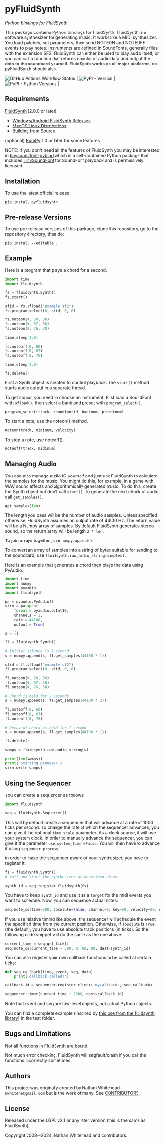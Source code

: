 # pyFluidSynth

_Python bindings for FluidSynth_

This package contains Python bindings for FluidSynth.  FluidSynth is a software
synthesizer for generating music.  It works like a MIDI synthesizer.  You load
patches, set parameters, then send NOTEON and NOTEOFF events to play notes.
Instruments are defined in SoundFonts, generally files with the extension SF2.
FluidSynth can either be used to play audio itself, or you can call a function
that returns chunks of audio data and output the data to the soundcard yourself.
FluidSynth works on all major platforms, so pyFluidSynth should also.

![GitHub Actions Workflow Status](https://img.shields.io/github/actions/workflow/status/nwhitehead/pyfluidsynth/ci.yml) | ![PyPI - Version](https://img.shields.io/pypi/v/pyFluidSynth) | ![PyPI - Python Versions](https://img.shields.io/pypi/pyversions/pyFluidSynth) | 


## Requirements

[FluidSynth](http://www.fluidsynth.org/) (2.0.0 or later)
* [Windows/Android FluidSynth Releases](https://github.com/FluidSynth/fluidsynth/releases)
* [MacOS/Linux Distributions](https://github.com/FluidSynth/fluidsynth/wiki/Download#distributions)
* [Building from Source](https://github.com/FluidSynth/fluidsynth/wiki/BuildingWithCMake)

(optional) [NumPy](http://numpy.org/) 1.0 or later for some features

NOTE: If you don't need all the features of FluidSynth you may be interested in
[tinysoundfont-pybind](https://github.com/nwhitehead/tinysoundfont-pybind) which
is a self-contained Python package that includes
[TinySoundFont](https://github.com/schellingb/TinySoundFont) for SoundFont
playback and is permissively licensed.


## Installation

To use the latest official release:

    pip install pyfluidsynth


## Pre-release Versions

To use pre-release versions of this package, clone this repository, go to the
repository directory, then do:

    pip install --editable .


## Example

Here is a program that plays a chord for a second.

```python
import time
import fluidsynth

fs = fluidsynth.Synth()
fs.start()

sfid = fs.sfload("example.sf2")
fs.program_select(0, sfid, 0, 0)

fs.noteon(0, 60, 30)
fs.noteon(0, 67, 30)
fs.noteon(0, 76, 30)

time.sleep(1.0)

fs.noteoff(0, 60)
fs.noteoff(0, 67)
fs.noteoff(0, 76)

time.sleep(1.0)

fs.delete()
```

First a Synth object is created to control playback.
The `start()` method starts audio output in a separate thread.

To get sound, you need to choose an instrument.  First load a
SoundFont with `sfload()`, then select a bank and preset with
`program_select()`.

```python
program_select(track, soundfontid, banknum, presetnum)
```

To start a note, use the noteon() method.

```python
noteon(track, midinum, velocity)
```

To stop a note, use noteoff().

```python
noteoff(track, midinum)
```


## Managing Audio

You can also manage audio IO yourself and just use FluidSynth to
calculate the samples for the music.  You might do this, for example,
in a game with WAV sound effects and algorithmically generated music.
To do this, create the Synth object but don't call `start()`.  To
generate the next chunk of audio, call `get_samples()`.

```python
get_samples(len)
```

The length you pass will be the number of audio samples. Unless
specified otherwise, FluidSynth assumes an output rate of 44100 Hz.
The return value will be a Numpy array of samples.  By default
FluidSynth generates stereo sound, so the return array will be
length `2 * len`.

To join arrays together, use `numpy.append()`.

To convert an array of samples into a string of bytes suitable for sending
to the soundcard, use `fluidsynth.raw_audio_string(samples)`.

Here is an example that generates a chord then plays the data using
PyAudio.

```python
import time
import numpy
import pyaudio
import fluidsynth

pa = pyaudio.PyAudio()
strm = pa.open(
    format = pyaudio.paInt16,
    channels = 2, 
    rate = 44100, 
    output = True)

s = []

fl = fluidsynth.Synth()

# Initial silence is 1 second
s = numpy.append(s, fl.get_samples(44100 * 1))

sfid = fl.sfload("example.sf2")
fl.program_select(0, sfid, 0, 0)

fl.noteon(0, 60, 30)
fl.noteon(0, 67, 30)
fl.noteon(0, 76, 30)

# Chord is held for 2 seconds
s = numpy.append(s, fl.get_samples(44100 * 2))

fl.noteoff(0, 60)
fl.noteoff(0, 67)
fl.noteoff(0, 76)

# Decay of chord is held for 1 second
s = numpy.append(s, fl.get_samples(44100 * 1))

fl.delete()

samps = fluidsynth.raw_audio_string(s)

print(len(samps))
print('Starting playback')
strm.write(samps)
```

## Using the Sequencer

You can create a sequencer as follows:
```python
import fluidsynth

seq = fluidsynth.Sequencer()
```
This will by default create a sequencer that will advance at 
a rate of 1000 ticks per second. To change the rate at which
the sequencer advances, you can give it the optional `time_scale`
parameter. As a clock source, it will use your system clock. In
order to manually advance the sequencer, you can give it the
parameter `use_system_timer=False`. You will then have to advance
it using `sequencer.process`.

In order to make the sequencer aware of your synthesizer, you have to
register it:
```python
fs = fluidsynth.Synth()
# init and start the synthesizer as described above…

synth_id = seq.register_fluidsynth(fs)
```
You have to keep `synth_id` and use it as a `target` for the midi events
you want to schedule. Now, you can sequence actual notes:
```python
seq.note_on(time=500, absolute=False, channel=0, key=60, velocity=80, dest=synth_id)
```
If you use relative timing like above, the sequencer will
schedule the event the specified time from the current position.
Otherwise, if `absolute` is `True` (the default), you have to use
absolute track positions (in ticks). So the following code snippet
will do the same as the one above:
```python
current_time = seq.get_tick()
seq.note_on(current_time + 500, 0, 60, 80, dest=synth_id)
```
You can also register your own callback functions to be called at
certain ticks:
```python
def seq_callback(time, event, seq, data):
    print('callback called!')

callback_id = sequencer.register_client("myCallback", seq_callback)

sequencer.timer(current_time + 2000, dest=callback_id)
```
Note that event and seq are low-level objects, not actual Python objects.

You can find a complete example (inspired by [this one from the fluidsynth library](http://www.fluidsynth.org/api/index.html#Sequencer)) in the test folder.


## Bugs and Limitations

Not all functions in FluidSynth are bound.

Not much error checking, FluidSynth will segfault/crash if you call
the functions incorrectly sometimes.


## Authors

This project was originally created by Nathan Whitehead `nwhitehe@gmail.com` but is the work of many. See [CONTRIBUTORS](./CONTRIBUTORS.md).


## License

Released under the LGPL v2.1 or any later
version (this is the same as FluidSynth).

Copyright 2008--2024, Nathan Whitehead and contributors.
